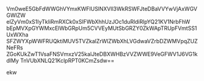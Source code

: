 Vm0weE5GbFdWWGhVYmxKWFlUSlNXVll3WkRSWFJteDBaVVYwVjAxWGVGWlZW
elZyVm0xS1IyTkliRmRXCk0xSlFWbXhhUzJOc1duRldiRlpYQ21KV1NrbFhW
bEpMVXpGYWMxcElWbGRpUm5CVVEyMUtSbGRZY0ZkWApTRUpFVmtSS1UxWXha
SFZWYXpWWFRUQktiMUV5TVZkalZrWlZWbXhLVGdwaVZrbDZWMVpqZUZNeFRs
ZGoKUkZwT1VsaFNSVmxzV25kalJteDBXWHBzVVZWWE9VeGFWV1J6VG1kdlMy
TnVUbXNLQ21KclpRPT0KCmZsdw==

ekw